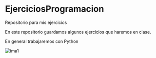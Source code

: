 # EjerciciosProgramacion
 Repositorio para mis ejercicios

En este repositorio guardamos algunos ejercicios que haremos en clase.

En general trabajaremos con Python

![ima1](https://upload.wikimedia.org/wikipedia/commons/thumb/c/c3/Python-logo-notext.svg/220px-Python-logo-notext.svg.png)